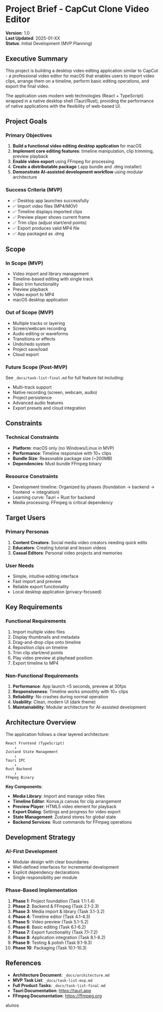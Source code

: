 # Project Brief - CapCut Clone Video Editor

**Version**: 1.0  
**Last Updated**: 2025-01-XX  
**Status**: Initial Development (MVP Planning)

## Executive Summary

This project is building a desktop video editing application similar to CapCut - a professional video editor for macOS that enables users to import video clips, arrange them on a timeline, perform basic editing operations, and export the final video.

The application uses modern web technologies (React + TypeScript) wrapped in a native desktop shell (Tauri/Rust), providing the performance of native applications with the flexibility of web-based UI.

## Project Goals

### Primary Objectives
1. **Build a functional video editing desktop application** for macOS
2. **Implement core editing features**: timeline manipulation, clip trimming, preview playback
3. **Enable video export** using FFmpeg for processing
4. **Create a distributable package** (.app bundle and .dmg installer)
5. **Demonstrate AI-assisted development workflow** using modular architecture

### Success Criteria (MVP)
- ✅ Desktop app launches successfully
- ✅ Import video files (MP4/MOV)
- ✅ Timeline displays imported clips
- ✅ Preview player shows current frame
- ✅ Trim clips (adjust start/end points)
- ✅ Export produces valid MP4 file
- ✅ App packaged as .dmg

## Scope

### In Scope (MVP)
- Video import and library management
- Timeline-based editing with single track
- Basic trim functionality
- Preview playback
- Video export to MP4
- macOS desktop application

### Out of Scope (MVP)
- Multiple tracks or layering
- Screen/webcam recording
- Audio editing or waveforms
- Transitions or effects
- Undo/redo system
- Project save/load
- Cloud export

### Future Scope (Post-MVP)
See `_docs/task-list-final.md` for full feature list including:
- Multi-track support
- Native recording (screen, webcam, audio)
- Project persistence
- Advanced audio features
- Export presets and cloud integration

## Constraints

### Technical Constraints
- **Platform**: macOS only (no Windows/Linux in MVP)
- **Performance**: Timeline responsive with 10+ clips
- **Bundle Size**: Reasonable package size (~200MB)
- **Dependencies**: Must bundle FFmpeg binary

### Resource Constraints
- Development timeline: Organized by phases (foundation → backend → frontend → integration)
- Learning curve: Tauri + Rust for backend
- Media processing: FFmpeg is critical dependency

## Target Users

### Primary Personas
1. **Content Creators**: Social media video creators needing quick edits
2. **Educators**: Creating tutorial and lesson videos
3. **Casual Editors**: Personal video projects and memories

### User Needs
- Simple, intuitive editing interface
- Fast import and preview
- Reliable export functionality
- Local desktop application (privacy-focused)

## Key Requirements

### Functional Requirements
1. Import multiple video files
2. Display thumbnails and metadata
3. Drag-and-drop clips onto timeline
4. Reposition clips on timeline
5. Trim clip start/end points
6. Play video preview at playhead position
7. Export timeline to MP4

### Non-Functional Requirements
1. **Performance**: App launch <5 seconds, preview at 30fps
2. **Responsiveness**: Timeline works smoothly with 10+ clips
3. **Reliability**: No crashes during normal operation
4. **Usability**: Clean, modern UI (dark theme)
5. **Maintainability**: Modular architecture for AI-assisted development

## Architecture Overview

The application follows a clear layered architecture:

```
React Frontend (TypeScript)
    ↓
Zustand State Management
    ↓
Tauri IPC
    ↓
Rust Backend
    ↓
FFmpeg Binary
```

**Key Components**:
- **Media Library**: Import and manage video files
- **Timeline Editor**: Konva.js canvas for clip arrangement
- **Preview Player**: HTML5 video element for playback
- **Export Dialog**: Settings and progress for video export
- **State Management**: Zustand stores for global state
- **Backend Services**: Rust commands for FFmpeg operations

## Development Strategy

### AI-First Development
- Modular design with clear boundaries
- Well-defined interfaces for incremental development
- Explicit dependency declarations
- Single responsibility per module

### Phase-Based Implementation
1. **Phase 1**: Project foundation (Task 1.1-1.4)
2. **Phase 2**: Backend & FFmpeg (Task 2.1-2.3)
3. **Phase 3**: Media import & library (Task 3.1-3.2)
4. **Phase 4**: Timeline editor (Task 4.1-4.3)
5. **Phase 5**: Video preview (Task 5.1-5.2)
6. **Phase 6**: Basic editing (Task 6.1-6.2)
7. **Phase 7**: Export functionality (Task 7.1-7.2)
8. **Phase 8**: Application integration (Task 8.1-8.2)
9. **Phase 9**: Testing & polish (Task 9.1-9.3)
10. **Phase 10**: Packaging (Task 10.1-10.3)

## References

- **Architecture Document**: `_docs/architecture.md`
- **MVP Task List**: `_docs/task-list-mvp.md`
- **Full Product Tasks**: `_docs/task-list-final.md`
- **Tauri Documentation**: https://tauri.app
- **FFmpeg Documentation**: https://ffmpeg.org

 alunos

